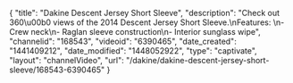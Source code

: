 {
    "title": "Dakine Descent Jersey Short Sleeve",
    "description": "Check out 360\u00b0 views of the 2014 Descent Jersey Short Sleeve.\nFeatures: \n- Crew neck\n- Raglan sleeve construction\n- Interior sunglass wipe",
    "channelid": "168543",
    "videoid": "6390465",
    "date_created": "1441409212",
    "date_modified": "1448052922",
    "type": "captivate",
    "layout": "channelVideo",
    "url": "\/dakine\/dakine-descent-jersey-short-sleeve\/168543-6390465"
}